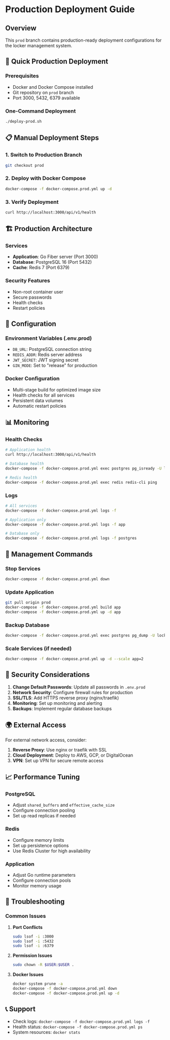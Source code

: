 # Production Deployment Guide

## Overview
This `prod` branch contains production-ready deployment configurations for the locker management system.

## 🚀 Quick Production Deployment

### Prerequisites
- Docker and Docker Compose installed
- Git repository on `prod` branch
- Port 3000, 5432, 6379 available

### One-Command Deployment
```bash
./deploy-prod.sh
```

## 📋 Manual Deployment Steps

### 1. Switch to Production Branch
```bash
git checkout prod
```

### 2. Deploy with Docker Compose
```bash
docker-compose -f docker-compose.prod.yml up -d
```

### 3. Verify Deployment
```bash
curl http://localhost:3000/api/v1/health
```

## 🏗️ Production Architecture

### Services
- **Application**: Go Fiber server (Port 3000)
- **Database**: PostgreSQL 16 (Port 5432)
- **Cache**: Redis 7 (Port 6379)

### Security Features
- Non-root container user
- Secure passwords
- Health checks
- Restart policies

## 🔧 Configuration

### Environment Variables (.env.prod)
- `DB_URL`: PostgreSQL connection string
- `REDIS_ADDR`: Redis server address
- `JWT_SECRET`: JWT signing secret
- `GIN_MODE`: Set to "release" for production

### Docker Configuration
- Multi-stage build for optimized image size
- Health checks for all services
- Persistent data volumes
- Automatic restart policies

## 📊 Monitoring

### Health Checks
```bash
# Application health
curl http://localhost:3000/api/v1/health

# Database health
docker-compose -f docker-compose.prod.yml exec postgres pg_isready -U locker

# Redis health
docker-compose -f docker-compose.prod.yml exec redis redis-cli ping
```

### Logs
```bash
# All services
docker-compose -f docker-compose.prod.yml logs -f

# Application only
docker-compose -f docker-compose.prod.yml logs -f app

# Database only
docker-compose -f docker-compose.prod.yml logs -f postgres
```

## 🛑 Management Commands

### Stop Services
```bash
docker-compose -f docker-compose.prod.yml down
```

### Update Application
```bash
git pull origin prod
docker-compose -f docker-compose.prod.yml build app
docker-compose -f docker-compose.prod.yml up -d app
```

### Backup Database
```bash
docker-compose -f docker-compose.prod.yml exec postgres pg_dump -U locker locker > backup.sql
```

### Scale Services (if needed)
```bash
docker-compose -f docker-compose.prod.yml up -d --scale app=2
```

## 🔐 Security Considerations

1. **Change Default Passwords**: Update all passwords in `.env.prod`
2. **Network Security**: Configure firewall rules for production
3. **SSL/TLS**: Add HTTPS reverse proxy (nginx/traefik)
4. **Monitoring**: Set up monitoring and alerting
5. **Backups**: Implement regular database backups

## 🌍 External Access

For external network access, consider:

1. **Reverse Proxy**: Use nginx or traefik with SSL
2. **Cloud Deployment**: Deploy to AWS, GCP, or DigitalOcean
3. **VPN**: Set up VPN for secure remote access

## 📈 Performance Tuning

### PostgreSQL
- Adjust `shared_buffers` and `effective_cache_size`
- Configure connection pooling
- Set up read replicas if needed

### Redis
- Configure memory limits
- Set up persistence options
- Use Redis Cluster for high availability

### Application
- Adjust Go runtime parameters
- Configure connection pools
- Monitor memory usage

## 🚨 Troubleshooting

### Common Issues

1. **Port Conflicts**
   ```bash
   sudo lsof -i :3000
   sudo lsof -i :5432
   sudo lsof -i :6379
   ```

2. **Permission Issues**
   ```bash
   sudo chown -R $USER:$USER .
   ```

3. **Docker Issues**
   ```bash
   docker system prune -a
   docker-compose -f docker-compose.prod.yml down
   docker-compose -f docker-compose.prod.yml up -d
   ```

## 📞 Support

- Check logs: `docker-compose -f docker-compose.prod.yml logs -f`
- Health status: `docker-compose -f docker-compose.prod.yml ps`
- System resources: `docker stats`
